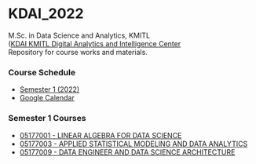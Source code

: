 # KDAI_2022
M.Sc. in Data Science and Analytics, KMITL\
([KDAI KMITL Digital Analytics and Intelligence Center](https://kdaicenter.science.kmitl.ac.th/)\
Repository for course works and materials.

### Course Schedule
- [Semester 1 (2022)](https://github.com/RThaweewat/KDAI_2022/blob/main/kdai_2022_class_schedule.csv)
- [Google Calendar](https://calendar.google.com/calendar/u/0/embed?src=4rq4e1p18tjaehle3oi5ukmf64@group.calendar.google.com&ctz=Asia/Bangkok)
### Semester 1 Courses
- [05177001 - LINEAR ALGEBRA FOR DATA SCIENCE](https://github.com/RThaweewat/KDAI_2022/tree/main/001%20-%20LINEAR%20ALGEBRA%20FOR%20DATA%20SCIENCE)
- [05177003 - APPLIED STATISTICAL MODELING AND DATA ANALYTICS](https://github.com/RThaweewat/KDAI_2022/tree/main/003%20-%20APPLIED%20STATISTICAL%20MODELING%20AND%20DATA%20ANALYTICS)
- [05177009 - DATA ENGINEER AND DATA SCIENCE ARCHITECTURE]()


